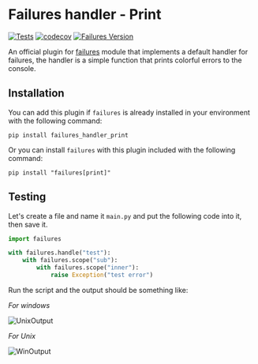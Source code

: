 # Failures handler - Print

[![Tests](https://github.com/mediadnan/failures_handler_print/actions/workflows/test.yml/badge.svg)](https://github.com/mediadnan/failures_handler_print/actions/workflows/test.yml)
[![codecov](https://codecov.io/gh/mediadnan/failures_handler_print/branch/main/graph/badge.svg?token=UFQKGKXQ5H)](https://codecov.io/gh/mediadnan/failures_handler_print)
[![Failures Version](https://img.shields.io/badge/Failures-v0.1-green)](https://pypi.org/project/failures/)

An official plugin for [failures](https://pypi.org/project/failures/) module that implements a default handler 
for failures, the handler is a simple function that prints colorful errors
to the console.

## Installation
You can add this plugin if ``failures`` is already installed in your environment
with the following command:

````shell
pip install failures_handler_print
````

Or you can install ``failures`` with this plugin included with the following command:

````shell
pip install "failures[print]"
````

## Testing

Let's create a file and name it ``main.py`` and put the following code into it, then save it.

````python
import failures

with failures.handle("test"):
    with failures.scope("sub"):
        with failures.scope("inner"):
            raise Exception("test error")
````

Run the script and the output should be something like:

_For windows_

![UnixOutput](https://raw.githubusercontent.com/mediadnan/failures_handler_print/main/_static/win_output.png)

_For Unix_

![WinOutput](https://raw.githubusercontent.com/mediadnan/failures_handler_print/486547cb60ee98eef95432060d14f9d56b5f80cf/_static/unix_output.png)

